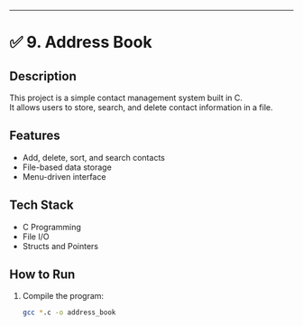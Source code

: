 
---
# ✅ 9. Address Book

## Description
This project is a simple contact management system built in C.  
It allows users to store, search, and delete contact information in a file.

## Features
- Add, delete, sort, and search contacts
- File-based data storage
- Menu-driven interface

## Tech Stack
- C Programming
- File I/O
- Structs and Pointers

## How to Run
1. Compile the program:
   ```bash
   gcc *.c -o address_book
